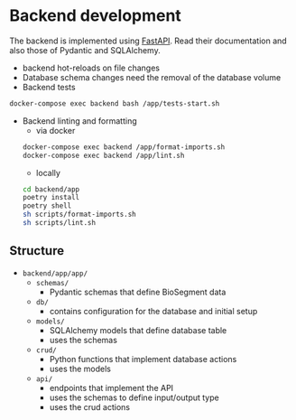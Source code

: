 # Backend development

The backend is implemented using [FastAPI](https://fastapi.tiangolo.com/). Read their documentation and also those of Pydantic and SQLAlchemy.

- backend hot-reloads on file changes
- Database schema changes need the removal of the database volume
- Backend tests

```bash
docker-compose exec backend bash /app/tests-start.sh
```

- Backend linting and formatting
    - via docker
    ```bash
    docker-compose exec backend /app/format-imports.sh
    docker-compose exec backend /app/lint.sh
    ```
    - locally
    ```bash
    cd backend/app
    poetry install
    poetry shell
    sh scripts/format-imports.sh
    sh scripts/lint.sh
    ```

## Structure

- `backend/app/app/`
    - `schemas/`
        - Pydantic schemas that define BioSegment data
    - `db/`
        - contains configuration for the database and initial setup
    - `models/`
        - SQLAlchemy models that define database table
        - uses the schemas
    - `crud/`
        - Python functions that implement database actions
        - uses the models
    - `api/`
        - endpoints that implement the API
        - uses the schemas to define input/output type
        - uses the crud actions
